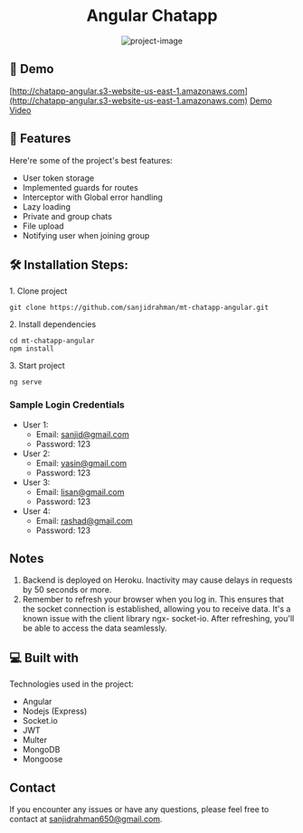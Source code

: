 <h1 align="center" id="title">Angular Chatapp</h1>

<p align="center"><img src="https://socialify.git.ci/sanjidrahman/mt-chatapp-angular/image?font=KoHo&amp;language=1&amp;name=1&amp;owner=1&amp;pattern=Circuit%20Board&amp;theme=Dark" alt="project-image"></p>

<h2>🚀 Demo</h2>

[http://chatapp-angular.s3-website-us-east-1.amazonaws.com](http://chatapp-angular.s3-website-us-east-1.amazonaws.com)
[Demo Video](https://drive.google.com/file/d/1i0gws37gP4hvvMs-akl644SfhyLYGBQH/view?usp=sharing)
  
<h2>🧐 Features</h2>

Here're some of the project's best features:

*   User token storage
*   Implemented guards for routes
*   Interceptor with Global error handling
*   Lazy loading
*   Private and group chats
*   File upload
*   Notifying user when joining group

<h2>🛠️ Installation Steps:</h2>

<p>1. Clone project</p>

```
git clone https://github.com/sanjidrahman/mt-chatapp-angular.git
```

<p>2. Install dependencies</p>

```
cd mt-chatapp-angular
npm install
```

<p>3. Start project</p>

```
ng serve
```

### Sample Login Credentials
* User 1:
  - Email: sanjid@gmail.com
  - Password: 123
* User 2:
  - Email: yasin@gmail.com
  - Password: 123
* User 3:
  - Email: lisan@gmail.com
  - Password: 123
* User 4:
  - Email: rashad@gmail.com
  - Password: 123

## Notes
1. Backend is deployed on Heroku. Inactivity may cause delays in requests by 50 seconds or more.
2. Remember to refresh your browser when you log in. This ensures that the socket connection is established, allowing you to receive data. It's a known issue with the client library ngx- 
   socket-io. After refreshing, you'll be able to access the data seamlessly.
  
<h2>💻 Built with</h2>

Technologies used in the project:

*   Angular
*   Nodejs (Express)
*   Socket.io
*   JWT
*   Multer
*   MongoDB
*   Mongoose

## Contact
If you encounter any issues or have any questions, please feel free to contact at [sanjidrahman650@gmail.com](mailto:sanjidrahman650@gmail.com).
